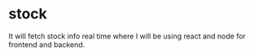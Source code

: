 # stock
It will fetch stock info real time where I will be using react and node for frontend and backend.
